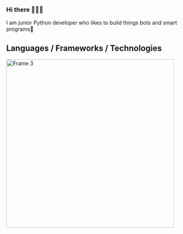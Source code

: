 ### Hi there 👨🏻‍💻 
I am junior Python developer who likes to build things bots and smart programs🦾

## Languages / Frameworks / Technologies
<img width="447" alt="Frame 3" src="https://user-images.githubusercontent.com/84875420/180806900-2e08d7f4-abc1-4927-84ff-3c653487e192.png">


